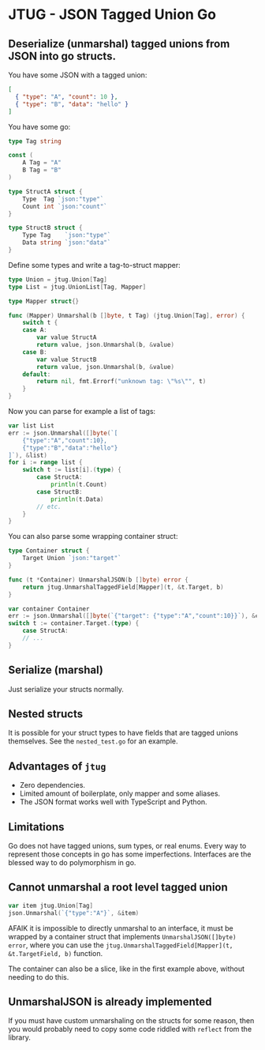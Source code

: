 JTUG - JSON Tagged Union Go
===========================

Deserialize (unmarshal) tagged unions from JSON into go structs.
----------------------------------------------------------------

You have some JSON with a tagged union:

```json
[
  { "type": "A", "count": 10 },
  { "type": "B", "data": "hello" }
]
```

You have some go:

```go
type Tag string

const (
	A Tag = "A"
	B Tag = "B"
)

type StructA struct {
	Type  Tag `json:"type"`
	Count int `json:"count"`
}

type StructB struct {
	Type Tag    `json:"type"`
	Data string `json:"data"`
}
```

Define some types and write a tag-to-struct mapper:

```go
type Union = jtug.Union[Tag]
type List = jtug.UnionList[Tag, Mapper]

type Mapper struct{}

func (Mapper) Unmarshal(b []byte, t Tag) (jtug.Union[Tag], error) {
	switch t {
	case A:
		var value StructA
		return value, json.Unmarshal(b, &value)
	case B:
		var value StructB
		return value, json.Unmarshal(b, &value)
	default:
		return nil, fmt.Errorf("unknown tag: \"%s\"", t)
	}
}
```

Now you can parse for example a list of tags:

```go
var list List
err := json.Unmarshal([]byte(`[
    {"type":"A","count":10},
    {"type":"B","data":"hello"}
]`), &list)
for i := range list {
    switch t := list[i].(type) {
        case StructA:
            println(t.Count)
        case StructB:
            println(t.Data)
        // etc.
    }
}
```

You can also parse some wrapping container struct:

```go
type Container struct {
    Target Union `json:"target"`
}

func (t *Container) UnmarshalJSON(b []byte) error {
    return jtug.UnmarshalTaggedField[Mapper](t, &t.Target, b)
}

var container Container
err := json.Unmarshal([]byte(`{"target": {"type":"A","count":10}}`), &container)
switch t := container.Target.(type) {
    case StructA:
    // ...
}
```

Serialize (marshal)
-------------------

Just serialize your structs normally.

Nested structs
--------------

It is possible for your struct types to have fields that are tagged unions themselves.
See the `nested_test.go` for an example.

Advantages of `jtug`
--------------------

* Zero dependencies.
* Limited amount of boilerplate, only mapper and some aliases.
* The JSON format works well with TypeScript and Python.

Limitations
-----------

Go does not have tagged unions, sum types, or real enums.
Every way to represent those concepts in go has some imperfections.
Interfaces are the blessed way to do polymorphism in go.

Cannot unmarshal a root level tagged union
------------------------------------------

```go
var item jtug.Union[Tag]
json.Unmarshal(`{"type":"A"}`, &item)
```

AFAIK it is impossible to directly unmarshal to an interface, it must be wrapped by a container struct that implements `UnmarshalJSON([]byte) error`, where you can use the `jtug.UnmarshalTaggedField[Mapper](t, &t.TargetField, b)` function.

The container can also be a slice, like in the first example above, without needing to do this.

UnmarshalJSON is already implemented
------------------------------------

If you must have custom unmarshaling on the structs for some reason, then you would probably need to copy some code riddled with `reflect` from the library.
